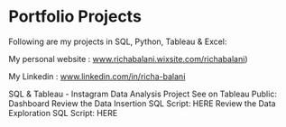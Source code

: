 # Portfolio Projects
Following are my projects in SQL, Python, Tableau & Excel:

My personal website : www.richabalani.wixsite.com/richabalani)

My Linkedin : www.linkedin.com/in/richa-balani
 
 SQL & Tableau -
Instagram Data Analysis Project
See on Tableau Public: Dashboard
Review the Data Insertion SQL Script: HERE
Review the Data Exploration SQL Script: HERE
